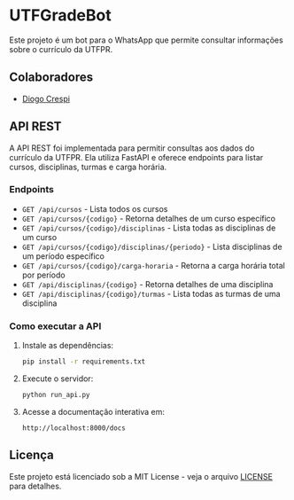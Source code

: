 # UTFGradeBot

Este projeto é um bot para o WhatsApp que permite consultar informações sobre o currículo da UTFPR.

## Colaboradores

- [Diogo Crespi](https://github.com/DiogoCrespi)

## API REST

A API REST foi implementada para permitir consultas aos dados do currículo da UTFPR. Ela utiliza FastAPI e oferece endpoints para listar cursos, disciplinas, turmas e carga horária.

### Endpoints

- `GET /api/cursos` - Lista todos os cursos
- `GET /api/cursos/{codigo}` - Retorna detalhes de um curso específico
- `GET /api/cursos/{codigo}/disciplinas` - Lista todas as disciplinas de um curso
- `GET /api/cursos/{codigo}/disciplinas/{periodo}` - Lista disciplinas de um período específico
- `GET /api/cursos/{codigo}/carga-horaria` - Retorna a carga horária total por período
- `GET /api/disciplinas/{codigo}` - Retorna detalhes de uma disciplina
- `GET /api/disciplinas/{codigo}/turmas` - Lista todas as turmas de uma disciplina

### Como executar a API

1. Instale as dependências:
   ```bash
   pip install -r requirements.txt
   ```

2. Execute o servidor:
   ```bash
   python run_api.py
   ```

3. Acesse a documentação interativa em:
   ```
   http://localhost:8000/docs
   ```

## Licença

Este projeto está licenciado sob a MIT License - veja o arquivo [LICENSE](LICENSE) para detalhes.
